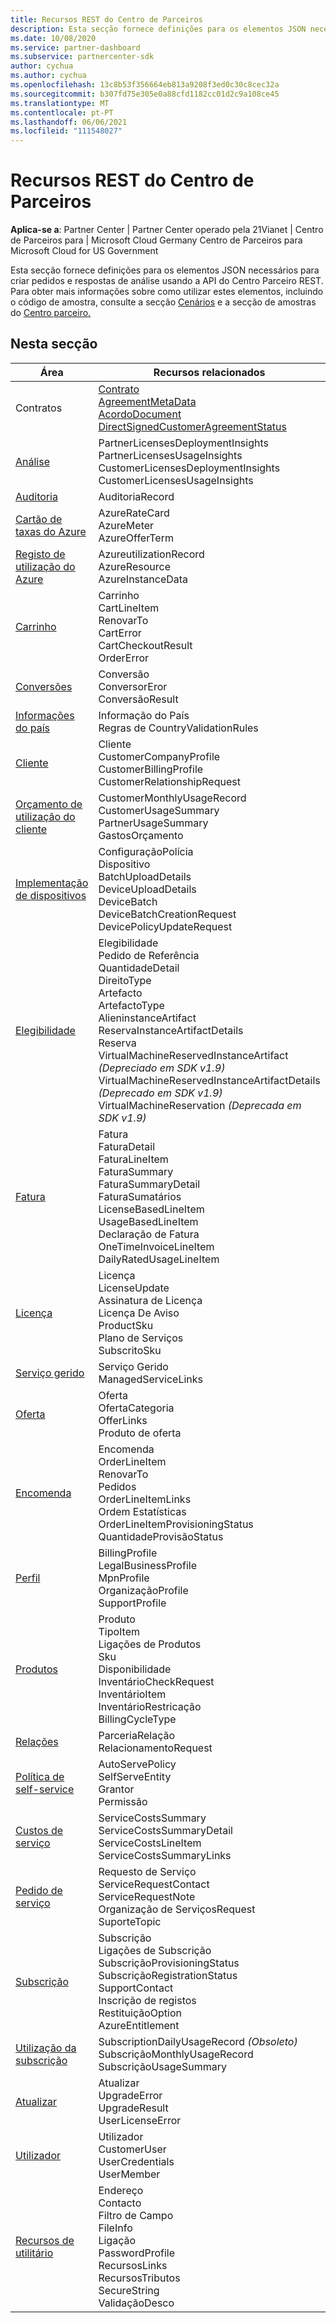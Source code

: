 ```yaml
---
title: Recursos REST do Centro de Parceiros
description: Esta secção fornece definições para os elementos JSON necessários para criar pedidos e respostas de análise usando a API do Centro Parceiro REST.
ms.date: 10/08/2020
ms.service: partner-dashboard
ms.subservice: partnercenter-sdk
author: cychua
ms.author: cychua
ms.openlocfilehash: 13c8b53f356664eb813a9208f3ed0c30c8cec32a
ms.sourcegitcommit: b307fd75e305e0a88cfd1182cc01d2c9a108ce45
ms.translationtype: MT
ms.contentlocale: pt-PT
ms.lasthandoff: 06/06/2021
ms.locfileid: "111548027"
---
```

# <a name="partner-center-rest-resources"></a>Recursos REST do Centro de Parceiros

**Aplica-se a**: Partner Center | Partner Center operado pela 21Vianet | Centro de Parceiros para | Microsoft Cloud Germany Centro de Parceiros para Microsoft Cloud for US Government

Esta secção fornece definições para os elementos JSON necessários para criar pedidos e respostas de análise usando a API do Centro Parceiro REST. Para obter mais informações sobre como utilizar estes elementos, incluindo o código de amostra, consulte a secção [Cenários](scenarios.md) e a secção de amostras do [Centro parceiro.](partner-center-samples.md)

## <a name="in-this-section"></a>Nesta secção


| Área                                                                    | Recursos relacionados                                                   |
|---------------------------------------------------------------------|----------------------------------------------------|
| Contratos                                | [Contrato](agreement-resources.md)<br/>                                            [AgreementMetaData](agreement-metadata-resources.md)<br/>                                                                                 [AcordoDocument](agreement-document-resources.md)<br/>                                                                                       [DirectSignedCustomerAgreementStatus](customer-agreement-direct-sign-status-resource.md)                                                                                                                       |
| [Análise](analytics-resources.md)                                 | PartnerLicensesDeploymentInsights<br/>                                             PartnerLicensesUsageInsights<br/>                                                                                               CustomerLicensesDeploymentInsights<br/>                                                                                           CustomerLicensesUsageInsights                                                                                               |
| [Auditoria](auditing-resources.md)                                   | AuditoriaRecord                                        |
| [Cartão de taxas do Azure](azure-rate-card-resources.md)                     | AzureRateCard<br/>                                                     AzureMeter<br/>                                                                                                                            AzureOfferTerm<br/>                                                                                                        |
| [Registo de utilização do Azure](azure-utilization-record-resources.md)   | AzureutilizationRecord<br/>                                            AzureResource<br/>                                                                                                                            AzureInstanceData<br/>                                                                                                     |
| [Carrinho](cart-resources.md)                                           | Carrinho<br/>                                                              CartLineItem<br/>                                                                                                                                   RenovarTo<br/>                                                                                                                                   CartError<br/>                                                                                                                                   CartCheckoutResult<br/>                                                                                                                                   OrderError                                                                                                                 |
| [Conversões](conversions-resources.md)                             | Conversão<br/>                                                     ConversorEror<br/>      ConversãoResult                                                                                 |
| [Informações do país](country-information-resources.md)             | Informação do País<br/>                                  Regras de CountryValidationRules                                                                                                     |
| [Cliente](customer-resources.md)                                   | Cliente<br/>                                                                       CustomerCompanyProfile<br/>                                                                                                          CustomerBillingProfile<br/>                                                                                                       CustomerRelationshipRequest                                                                                                |
| [Orçamento de utilização do cliente](customer-usage-resources.md)             | CustomerMonthlyUsageRecord<br/>                                      CustomerUsageSummary<br/>                                                                                                               PartnerUsageSummary<br/>                                                                                                                       GastosOrçamento                                                                                                             |
| [Implementação de dispositivos](device-deployment-resources.md)                 | ConfiguraçãoPolícia<br/>                                                   Dispositivo<br/>                                                                                                                                   BatchUploadDetails<br/>                                                                                                                                   DeviceUploadDetails<br/>                                                                                                                                   DeviceBatch<br/>                                                                                                                                   DeviceBatchCreationRequest<br/>                                                                                                                        DevicePolicyUpdateRequest                                                                                                  |
| [Elegibilidade](entitlement-resources.md)                             | Elegibilidade<br/>                                                        Pedido de Referência<br/>                                                                                                                                           QuantidadeDetail<br/>                                                                                                                         DireitoType<br/>                                                                                                                                Artefacto<br/>                                                                                                                                  ArtefactoType<br/>                                                                                                                AlieninstanceArtifact<br/>                                                                                                                 ReservaInstanceArtifactDetails<br/>                                                                                                          Reserva<br/>                                                                                                      VirtualMachineReservedInstanceArtifact *(Depreciado em SDK v1.9)*<br/>                                                                                                                           VirtualMachineReservedInstanceArtifactDetails *(Deprecado em SDK v1.9)*<br/>                                                                                                                                   VirtualMachineReservation *(Deprecada em SDK v1.9)*                                                                       |
| [Fatura](invoice-resources.md)                                     | Fatura<br/>                                                             FaturaDetail<br/>                                                                                                                          FaturaLineItem<br/>                                                                                                                          FaturaSummary<br/>                                                                                                                          FaturaSummaryDetail<br/>                                                                                                                          FaturaSumatários<br/>                                                                                                                          LicenseBasedLineItem<br/>                                                                                                                          UsageBasedLineItem<br/>                                                                                                                  Declaração de Fatura<br/>                                                                                                                  OneTimeInvoiceLineItem<br/>                                                                                                                  DailyRatedUsageLineItem                                               |
| [Licença](license-resources.md)                                     | Licença<br/>                                                        LicenseUpdate<br/>                                                                                                                      Assinatura de Licença<br/>                                                                                                                        Licença De Aviso<br/>                                                                                                                              ProductSku<br/>                                                                                                                                 Plano de Serviços<br/>                                                                                                                                 SubscritoSku                                                                                                              |
| [Serviço gerido](managed-service-resources.md)                     | Serviço Gerido<br/>                    ManagedServiceLinks                                                                                                        |
| [Oferta](offer-resources.md)                                        | Oferta<br/>                                                               OfertaCategoria<br/>                                                                                                                               OfferLinks<br/>                                                                                                                                Produto de oferta                                                                                                               |
| [Encomenda](order-resources.md)                                        | Encomenda<br/>                                                               OrderLineItem<br/>                                                                                                                               RenovarTo<br/>                                                                                                                                  Pedidos<br/>                                                                                                                               OrderLineItemLinks<br/>                                                                                                                               Ordem Estatísticas<br/>                                                                                                                               OrderLineItemProvisioningStatus<br/>                                                                                                                       QuantidadeProvisãoStatus                                                                                                 |
| [Perfil](profile-resources.md)                                    | BillingProfile<br/>                                              LegalBusinessProfile<br/>                                                                                                                        MpnProfile<br/>                                                                                                                         OrganizaçãoProfile<br/>                                                                                                                        SupportProfile                                                                                                             |
| [Produtos](product-resources.md)                                   | Produto<br/>                                                               TipoItem<br/>                                                                                                                                  Ligações de Produtos<br/>                                                                                                                                       Sku<br/>                                                                                                                                       Disponibilidade<br/>                                                                                                                                       InventárioCheckRequest<br>                                                                                                                                   InventárioItem<br/>                                                                                                                                       InventárioRestricação<br>                                                                                                                                    BillingCycleType                                                                                                           |
| [Relações](relationships-resources.md)                        | ParceriaRelação<br/>                              RelacionamentoRequest                                                                                                        |
| [Política de self-service](self-serve-policy-resources.md)                  | AutoServePolicy<br/>                   SelfServeEntity<br>                                                                                                                                         Grantor<br/>                                                                                                                                         Permissão                                                                                                                 |
| [Custos de serviço](service-costs-resources.md)                         | ServiceCostsSummary<br/>                                       ServiceCostsSummaryDetail<br>                                                                                                                               ServiceCostsLineItem<br/>                                                                                                                                  ServiceCostsSummaryLinks                                                                                                   |
| [Pedido de serviço](service-request-resources.md)                     | Requesto de Serviço<br/>                                          ServiceRequestContact<br/>                                                                                                                                  ServiceRequestNote<br/>                                                                                                                                  Organização de ServiçosRequest<br>                                                                                                                              SuporteTopic                                                                                                               |
| [Subscrição](subscription-resources.md)                          | Subscrição<br/>                                                Ligações de Subscrição<br/>                                                                                                                                  SubscriçãoProvisioningStatus<br/>                                                                                                                         SubscriçãoRegistrationStatus<br/>                                                                                                                         SupportContact<br/>                                                                                                                         Inscrição de registos<br/>                                                                                                                             RestituiçãoOption<br/>                                                                                                                             AzureEntitlement                                                                                                           |
| [Utilização da subscrição](subscription-usage-resources.md)              | SubscriptionDailyUsageRecord *(Obsoleto)*<br/>            SubscriçãoMonthlyUsageRecord<br/>                                                                                                                         SubscriçãoUsageSummary                                                                                                   |
| [Atualizar](upgrade-resources.md)                                    | Atualizar<br/>                                                          UpgradeError<br/>                                                                                                                           UpgradeResult<br/>                                         UserLicenseError                                                                                                           |
| [Utilizador](user-resources.md)                                          | Utilizador<br/>                                                             CustomerUser<br/>                                                                                                                            UserCredentials<br/>                                            UserMember                                                                                                                 |
| [Recursos de utilitário](utility-resources.md)                          | Endereço<br/>                                                                Contacto<br/>                                                                                                                                  Filtro de Campo<br/>                                                                                                                                     FileInfo<br/>                                                                                                                                        Ligação<br/>                                                                                                                                       PasswordProfile<br/>                                                                                                                                       RecursosLinks<br/>                                                                                                                                        RecursosTributos<br>                                                                                                                                      SecureString<br/>                                              ValidaçãoDesco                                                                                                             |